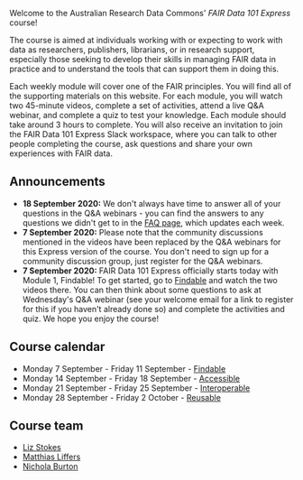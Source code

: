 Welcome to the Australian Research Data Commons' *FAIR Data 101 Express* course!

The course is aimed at individuals working with or expecting to work with data as researchers, publishers, librarians, or in research support, especially those seeking to develop their skills in managing FAIR data in practice and to understand the tools that can support them in doing this.

Each weekly module will cover one of the FAIR principles. You will find all of the supporting materials on this website. For each module, you will watch two 45-minute videos, complete a set of activities, attend a live Q&A webinar, and complete a quiz to test your knowledge. Each module should take around 3 hours to complete. You will also receive an invitation to join the FAIR Data 101 Express Slack workspace, where you can talk to other people completing the course, ask questions and share your own experiences with FAIR data. 

## Announcements

* **18 September 2020:** We don't always have time to answer all of your questions in the Q&A webinars - you can find the answers to any questions we didn't get to in the [FAQ page](https://docs.google.com/document/d/1_ssHOkZ2fSXTEfWHAYFQI7V24HH8r6X7KcOtmFbo3A4/edit?usp=sharing), which updates each week. 
* **7 September 2020:** Please note that the community discussions mentioned in the videos have been replaced by the Q&A webinars for this Express version of the course. You don't need to sign up for a community discussion group, just register for the Q&A webinars. 
* **7 September 2020:** FAIR Data 101 Express officially starts today with Module 1, Findable! To get started, go to [Findable](findable) and watch the two videos there. You can then think about some questions to ask at Wednesday's Q&A webinar (see your welcome email for a link to register for this if you haven't already done so) and complete the activities and quiz. We hope you enjoy the course!

## Course calendar

* Monday 7 September - Friday 11 September - [Findable](findable)
* Monday 14 September - Friday 18 September - [Accessible](accessible)
* Monday 21 September - Friday 25 September - [Interoperable](interoperable)
* Monday 28 September - Friday 2 October - [Reusable](reusable)

## Course team

* [Liz Stokes](https://orcid.org/0000-0002-2973-5647)
* [Matthias Liffers](https://orcid.org/0000-0002-3639-2080)
* [Nichola Burton](https://orcid.org/0000-0003-4470-4846)

